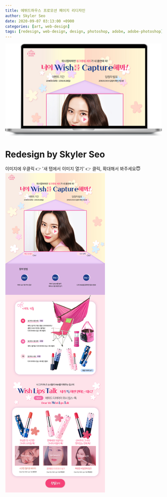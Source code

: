 ```yaml
---
title: 에뛰드하우스 프로모션 페이지 리디자인
author: Skyler Seo
date: 2020-09-07 03:13:00 +0900
categories: [art, web-design]
tags: [redesign, web-design, design, photoshop, adobe, adobe-photoshop]
---
```


![Etude-house promotion page Redesign macbook mockup](/assets/img/design-work/etude-promotion-redesign-macbook.png)

# Redesign by Skyler Seo

이미지에 우클릭 👉 '새 탭에서 이미지 열기' 👉 클릭, 확대해서 봐주세요😇
![Etude-house promotion page Redesign](/assets/img/design-work/etude-house-redesign.jpg)
